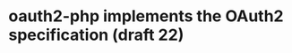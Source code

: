 oauth2-php implements the OAuth2 specification (draft 22)
=========================================================

